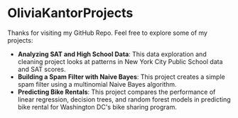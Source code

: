 # OliviaKantorProjects

Thanks for visiting my GitHub Repo. Feel free to explore some of my projects:
- **Analyzing SAT and High School Data**: This data exploration and cleaning project looks at patterns in New York City Public School data and SAT scores.
- **Building a Spam Filter with Naive Bayes**: This project creates a simple spam filter using a multinomial Naive Bayes algorithm.
- **Predicting Bike Rentals**: This project compares the performance of linear regression, decision trees, and random forest models in predicting bike rental for Washington DC's bike sharing program.
